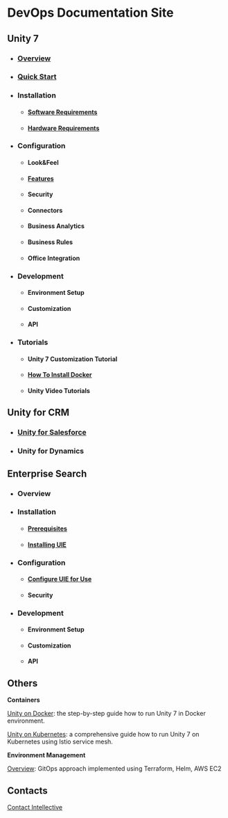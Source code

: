 # DevOps Documentation Site 

## Unity 7 

- ### [Overview ](./unity/overview.md) 

- ### [Quick Start](./unity/quick-start.md)

- ### Installation 
	- #### [Software Requirements](./unity/unity-software-requirements.md) 
	- #### [Hardware Requirements](./unity/unity-hardware-requirements.md) 

- ### Configuration 
	- #### Look&Feel 
	- #### [Features](./unity/unity-features.md) 
	- #### Security 
	- #### Connectors 
	- #### Business Analytics 
	- #### Business Rules 
	- #### Office Integration 

- ### Development 
	- #### Environment Setup 
	- #### Customization 
	- #### API 

- ### Tutorials 
	- #### Unity 7 Customization Tutorial 
	- #### [How To Install Docker](./unity/how-to-install-docker.md) 
	- #### Unity Video Tutorials 

## Unity for CRM 

- ### [Unity for Salesforce](./unity-for-salesforce/unity-for-salesforce.md) 

- ### Unity for Dynamics 
	
## Enterprise Search 

- ### Overview 

- ### Installation 

	- #### [Prerequisites](./enterprise-search/prerequisites.md) 
	- #### [Installing UIE](./enterprise-search/installing-uie.md) 

- ### Configuration 
	- #### [Configure UIE for Use](./enterprise-search/configure-uie-for-use.md) 
	- #### Security 

- ### Development 
	- #### Environment Setup 
	- #### Customization 
	- #### API 

## Others 

**Containers**

[Unity on Docker](./unity/unity-on-docker.md): the step-by-step guide how to run Unity 7 in Docker environment.

[Unity on Kubernetes](./unity/unity-on-kubernetes.md): a comprehensive guide how to run Unity 7 on Kubernetes using Istio service mesh.

**Environment Management**

[Overview](./envmgmt/overview.md): GitOps approach implemented using Terraform, Helm, AWS EC2

## Contacts

[Contact Intellective](https://www.intellective.com/contact-us/)
